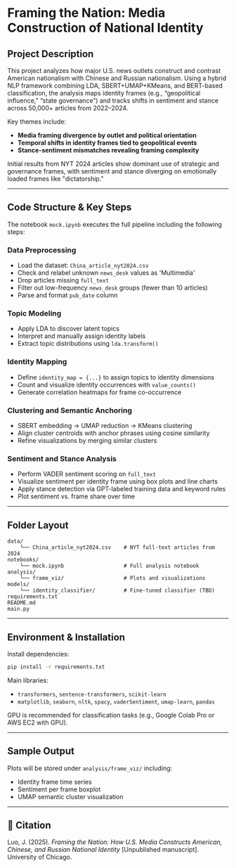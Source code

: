 
# Framing the Nation: Media Construction of National Identity

##  Project Description

This project analyzes how major U.S. news outlets construct and contrast American nationalism with Chinese and Russian nationalism. Using a hybrid NLP framework combining LDA, SBERT+UMAP+KMeans, and BERT-based classification, the analysis maps identity frames (e.g., “geopolitical influence,” “state governance”) and tracks shifts in sentiment and stance across 50,000+ articles from 2022–2024.

Key themes include:
- **Media framing divergence by outlet and political orientation**
- **Temporal shifts in identity frames tied to geopolitical events**
- **Stance-sentiment mismatches revealing framing complexity**

Initial results from NYT 2024 articles show dominant use of strategic and governance frames, with sentiment and stance diverging on emotionally loaded frames like "dictatorship."

---

##  Code Structure & Key Steps

The notebook `mock.ipynb` executes the full pipeline including the following steps:

###  Data Preprocessing
- Load the dataset: `China_article_nyt2024.csv`
- Check and relabel unknown `news_desk` values as 'Multimedia'
- Drop articles missing `full_text`
- Filter out low-frequency `news_desk` groups (fewer than 10 articles)
- Parse and format `pub_date` column

###  Topic Modeling
- Apply LDA to discover latent topics
- Interpret and manually assign identity labels
- Extract topic distributions using `lda.transform()`

### Identity Mapping
- Define `identity_map = {...}` to assign topics to identity dimensions
- Count and visualize identity occurrences with `value_counts()`
- Generate correlation heatmaps for frame co-occurrence

###  Clustering and Semantic Anchoring
- SBERT embedding → UMAP reduction → KMeans clustering
- Align cluster centroids with anchor phrases using cosine similarity
- Refine visualizations by merging similar clusters

###  Sentiment and Stance Analysis
- Perform VADER sentiment scoring on `full_text`
- Visualize sentiment per identity frame using box plots and line charts
- Apply stance detection via GPT-labeled training data and keyword rules
- Plot sentiment vs. frame share over time

---

##  Folder Layout

```
data/
    └── China_article_nyt2024.csv    # NYT full-text articles from 2024
notebooks/
    └── mock.ipynb                   # Full analysis notebook
analysis/
    └── frame_viz/                   # Plots and visualizations
models/
    └── identity_classifier/         # Fine-tuned classifier (TBD)
requirements.txt
README.md
main.py
```

---

##  Environment & Installation

Install dependencies:

```bash
pip install -r requirements.txt
```

Main libraries:
- `transformers`, `sentence-transformers`, `scikit-learn`
- `matplotlib`, `seaborn`, `nltk`, `spacy`, `vaderSentiment`, `umap-learn`, `pandas`

GPU is recommended for classification tasks (e.g., Google Colab Pro or AWS EC2 with GPU).

---

## Sample Output

Plots will be stored under `analysis/frame_viz/` including:
- Identity frame time series
- Sentiment per frame boxplot
- UMAP semantic cluster visualization

---

## 🔖 Citation

Luo, J. (2025). *Framing the Nation: How U.S. Media Constructs American, Chinese, and Russian National Identity* [Unpublished manuscript]. University of Chicago.
